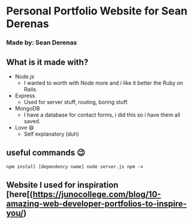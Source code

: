 # Personal Portfolio Website for Sean Derenas
### Made by: Sean Derenas

## What is it made with?
- Node.js
    - I wanted to worth with Node more and i like it better the Ruby on Rails.
- Express
    - Used for server stuff, routing, boring stuff.
- MongoDB
    - I have a database for contact forms, i did this so i have them all saved.
- Love :smile:
    - Self explanatory (duh)

## useful commands :wink:
`
npm install [dependency name]
node server.js
npm -v
`

## Website I used for inspiration [here[(https://junocollege.com/blog/10-amazing-web-developer-portfolios-to-inspire-you/)

